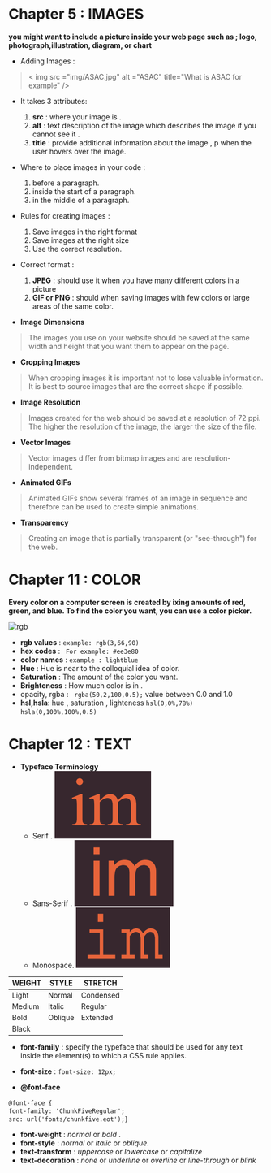 # Chapter 5 : IMAGES

**you might want to include a picture inside your web page such as ; logo, photograph,illustration, diagram, or chart**

- Adding Images :
> < img src ="img/ASAC.jpg" alt ="ASAC" title="What is ASAC for example" />

- It takes 3 attributes:
  1. **src** : where your image is .
  2. **alt** : text description of the image which describes the image if you cannot see it .
  3. **title** :  provide additional information about the image , p when the user hovers over the image.

- Where to place images in your code :
  1. before a paragraph.
  2. inside the start of a paragraph.
  3. in the middle of a paragraph.

- Rules for creating images :
  1. Save images in the right format
  2. Save images at the right size
  3. Use the correct resolution.

- Correct format :
  1. **JPEG** : should use it when you have many different colors in a picture
  2. **GIF or PNG** : should when saving images with few colors or large areas of the same color.

- **Image Dimensions**
> The images you use on your website should be saved at the same width and height that you want them to appear on the page. 

- **Cropping Images**
> When cropping images it is important not to lose valuable information. It is best to source images that are the correct shape if possible.

- **Image Resolution**
> Images created for the web should be saved at a resolution of 72 ppi. The higher the resolution of the image, the larger the size of the file.
 
- **Vector Images**
> Vector images differ from bitmap images and are resolution-independent.

- **Animated GIFs**
> Animated GIFs show several frames of an image in sequence and therefore can be used to create simple animations.

- **Transparency**
> Creating an image that is partially transparent (or "see-through") for the web.

# Chapter 11 : COLOR

**Every color on a computer screen is created by ixing amounts of red, green, and blue. To find the color you want, you can use a color picker.**

![rgb](/mnt/c/Users/ALI/Desktop/reading-notes/pics/rgb_palette.png)

- **rgb values** : `example: rgb(3,66,90)`
- **hex codes** : ` For example: #ee3e80`
- **color names** : `example : lightblue`
- **Hue** : Hue is near to the colloquial idea of color.
- **Saturation** : The amount of the color you want.
- **Brighteness** : How much color is in . 
- opacity, rgba : ` rgba(50,2,100,0.5);` value between 0.0 and 1.0
- **hsl,hsla**: hue , saturation , lighteness
`hsl(0,0%,78%)`
`hsla(0,100%,100%,0.5)`

# Chapter 12 : TEXT

- **Typeface Terminology**
  - Serif . ![serif](pics/serif.png)
  - Sans-Serif . ![sans-serif](pics/sans_serif.png)
  - Monospace. ![monospace](pics/mono.png)

**WEIGHT** | **STYLE** | **STRETCH**
------------ | ------------- | ------------
Light | Normal | Condensed
Medium | Italic | Regular
Bold | Oblique | Extended
Black | | 

- **font-family** : specify the typeface that should be used for any text inside the element(s) to which a CSS rule applies.

- **font-size** : `font-size: 12px;`
- **@font-face**
```
@font-face {
font-family: 'ChunkFiveRegular';
src: url('fonts/chunkfive.eot');}
```
- **font-weight** : *normal* or *bold* .
- **font-style** : *normal* or *italic* or *oblique*.
- **text-transform** : *uppercase* or *lowercase* or *capitalize*
- **text-decoration** : *none* or *underline* or *overline* or *line-through* or *blink*
